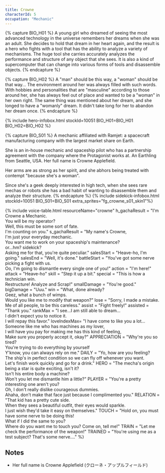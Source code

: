 ```yaml
---
title: Crowne
characterId: 5
occupation: "Mechanic"
---
```


{% capture BIO_H01 %}
A young girl who dreamed of seeing the most advanced technology in the universe remembers her dreams when she was an adult.
She decides to hold that dream in her heart again, and the result is a hero who fights with a tool that has the ability to analyze a variety of mechanisms.
The huge tool she carries accurately analyzes the performance and structure of any object that she sees.
It is also a kind of supercomputer that can change into various forms of tools and disassemble objects.
{% endcapture %}

{% capture BIO_H02 %}
A "man" should be this way, a "woman" should be that way... The environment around her was always filled with such words.
With hobbies and personalities that are "masculine" according to those around her, she has always feel out of place and wanted to be a "woman" in her own right.
The same thing was mentioned about her dream, and she longed to have a "womanly" dream.
It didn't take long for her to abandon her dream once.
{% endcapture %}

{% include hero-infobox.html stockId=10051 BIO_H01=BIO_H01 BIO_H02=BIO_H02 %}

{% capture BIO_S01 %}
A mechanic affiliated with Ramjet: a spacecraft manufacturing company with the largest market share on Earth.

She is an in-house mechanic and spaceship pilot who has a partnership agreement with the company where the Protagonist works at. An Earthling from Seattle, USA. Her full name is Crowne Applefield.

Her arms are as strong as her spirit, and she abhors being treated with contempt "because she's a woman".

Since she's a geek deeply interested in high tech, when she sees rare mechas or robots she has a bad habit of wanting to disassemble them and analyze their structure.
{% endcapture %}
{% include sidekick-infobox.html stockId=10051 BIO_S01=BIO_S01 extra_sprites="fg_crowne_s01_skin1"%}

{% include voice-table.html resourceName="crowne"
h_gachaResult = "I'm Crowne a Mechanic.<br>You will be my operator?<br>Well, this must be some sort of fate.<br>I'm counting on you."
s_gachaResult = "My name's Crowne,<br>I'm just your everyday mechanic.<br>You want me to work on your spaceship's maintenance?<br>or…hm? sidekick?<br>Asking me for that, you're quite peculiar."
salesStart = "Heave-ho, I'm going."
salesEnd = "Well, it's done."
battleStart = "You've got some nerve picking a fight with us.<br>Oo, I'm going to dismantle every single one of you!"
action = "I'm here!"
attack = "Heave-ho"
skill = "Step it up a bit."
special = "This is how a technician win.<br>Restructure! Analyze and Scrap!"
smallDamage = "You're good."
bigDamage = "Uuu."
win = "What, done already?<br>Geez, what a bunch of wimps.<br>Would you like me to modify that weapon?"
lose = "Sorry, I made a mistake.<br>Me of all people, to be this careless."
assist = "Fight freely!"
assisted = "Thank you."
rankMax = "I see...I am still able to dream...<br>I didn't expect you to notice it.<br>I will repay this favor."
loveIndexMax= "I have come to like you a lot…<br>Someone like me who has machines as my lover,<br>I will have you pay for making me has this kind of feeling,<br>Make sure you properly accept it, okay?"
APPRECIATION = "Why're you so tired?<br>You're trying to do everything by yourself<br>Y'know, you can always rely on me."
DAILY = "Yo, how are you feeling?<br>The ship's in perfect condition so we can fly off whenever you want.<br>Let's finish work quickly and go for a drink."
HERO = "The mecha's origin being a star is quite exciting, isn't it?<br>Isn't his entire body a machine?<br>Won't you let me dismantle him a little?"
PLAYER = "You're a pretty interesting one aren't you?<br>Oh, I don't really dislike courageous dummies.<br>Ahaha, don't make that face just because I complimented you."
RELATION = "That kid has a pretty cute side.<br>When they sees a beautiful outfit, their eyes would sparkle.<br>I just wish they'd take it easy on themselves."
TOUCH = "Hold on, you must have some nerve to be doing this!<br>What if I did the same to you?<br>Where do you want me to touch you? Come on, tell me!"
TRAIN = "Let me check the performance of the weapon!"
TRAINED = "You're using me as a test subject? That's some nerve...."
%}

## Notes

- Her full name is Crowne Applefield (クローネ・アップルフィールド)
